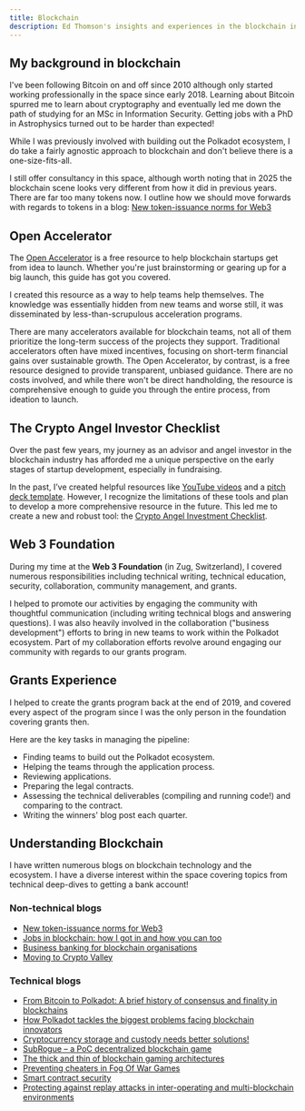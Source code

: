 ```yaml
---
title: Blockchain
description: Ed Thomson's insights and experiences in the blockchain industry
---
```



## My background in blockchain

I've been following Bitcoin on and off since 2010 although only started working professionally in the space since early 2018. Learning about Bitcoin spurred me to learn about cryptography and eventually led me down the path of studying for an MSc in Information Security. Getting jobs with a PhD in Astrophysics turned out to be harder than expected!

While I was previously involved with building out the Polkadot ecosystem, I do take a fairly agnostic approach to blockchain and don't believe there is a one-size-fits-all. 

I still offer consultancy in this space, although worth noting that in 2025 the blockchain scene looks very different from how it did in previous years. There are far too many tokens now. I outline how we should move forwards with regards to tokens in a blog: [New token-issuance norms for Web3](https://medium.com/@edward-thomson/new-token-issuance-norms-for-web3-256b100ca891)

## Open Accelerator
The [Open Accelerator](https://edwards-organization-16.gitbook.io/open-accelerator-for-blockchain-startups/) is a free resource to help blockchain startups get from idea to launch. Whether you're just brainstorming or gearing up for a big launch, this guide has got you covered.

I created this resource as a way to help teams help themselves. The knowledge was essentially hidden from new teams and worse still, it was disseminated by less-than-scrupulous acceleration programs.

There are many accelerators available for blockchain teams, not all of them prioritize the long-term success of the projects they support. Traditional accelerators often have mixed incentives, focusing on short-term financial gains over sustainable growth. The Open Accelerator, by contrast, is a free resource designed to provide transparent, unbiased guidance. There are no costs involved, and while there won't be direct handholding, the resource is comprehensive enough to guide you through the entire process, from ideation to launch.

## The Crypto Angel Investor Checklist
Over the past few years, my journey as an advisor and angel investor in the blockchain industry has afforded me a unique perspective on the early stages of startup development, especially in fundraising.

In the past, I’ve created helpful resources like [YouTube videos](https://www.youtube.com/playlist?list=PLRaJOERxiNUds7Ru21TZ3nUHdDH7fPeQm) and a [pitch deck template](https://docs.google.com/presentation/d/1VHUszlBk6ta-x-74y5LnbzG65tKhobRH0mSAEQOde7c/edit#slide=id.p). However, I recognize the limitations of these tools and plan to develop a more comprehensive resource in the future. This led me to create a new and robust tool: the [Crypto Angel Investment Checklist](https://docs.google.com/spreadsheets/d/1AHbaKv-9rAW1f1QNutihbQBEutKOiJIPHlkkVZ03UE0/edit?gid=1774752715#gid=1774752715).

## Web 3 Foundation

During my time at the **Web 3 Foundation** (in Zug, Switzerland), I  covered numerous responsibilities including technical writing, technical education, security, collaboration, community management, and grants.

I helped to promote our activities by engaging the community with thoughtful communication (including writing technical blogs and answering questions). I was also heavily involved in the collaboration ("business development") efforts to bring in new teams to work within the Polkadot ecosystem. Part of my collaboration efforts revolve around engaging our community with regards to our grants program.

## Grants Experience

I helped to create the grants program back at the end of 2019, and covered every aspect of the program since I was the only person in the foundation covering grants then.

Here are the key tasks in managing the pipeline:

- Finding teams to build out the Polkadot ecosystem.
- Helping the teams through the application process.
- Reviewing applications.
- Preparing the legal contracts.
- Assessing the technical deliverables (compiling and running code!) and comparing to the contract.
- Writing the winners' blog post each quarter.


## Understanding Blockchain

I have written numerous blogs on blockchain technology and the ecosystem. I have a diverse interest within the space covering topics from technical deep-dives to getting a bank account!

### Non-technical blogs

* [New token-issuance norms for Web3](https://medium.com/@edward-thomson/new-token-issuance-norms-for-web3-256b100ca891)
* [Jobs in blockchain: how I got in and how you can too](https://medium.com/@edward.thomson/jobs-2afac33be23)
* [Business banking for blockchain organisations](https://medium.com/@edward.thomson/business-banking-for-blockchain-organisations-eb889b24a842)
* [Moving to Crypto Valley](https://medium.com/@edward.thomson/moving-to-crypto-valley-a88e1a432a51)

### Technical blogs

* [From Bitcoin to Polkadot: A brief history of consensus and finality in blockchains](https://medium.com/polkadot-network/consensus-and-finality-in-blockchains-21b1f634fd00)
* [How Polkadot tackles the biggest problems facing blockchain innovators](https://medium.com/polkadot-network/how-polkadot-tackles-the-biggest-problems-facing-blockchain-innovators-1affc1309b0f)
* [Cryptocurrency storage and custody needs better solutions!](https://medium.com/@edward.thomson/cryptocurrency-storage-and-custody-needs-better-solutions-3eb316ec856e)
* [SubRogue – a PoC decentralized blockchain game](https://medium.com/@edward.thomson/subrogue-the-build-so-far-ca39edb4edc3)
* [The thick and thin of blockchain gaming architectures](https://medium.com/@edward.thomson/the-thick-and-thin-of-blockhain-gaming-architectures-a51795156420)
* [Preventing cheaters in Fog Of War Games](https://medium.com/@edward.thomson/preventing-cheaters-in-fog-of-war-games-69f202fbe107)
* [Smart contract security](https://steemit.com/ethereum/@edwardthomson/smart-contract-security)
* [Protecting against replay attacks in inter-operating and multi-blockchain environments](https://steemit.com/security/@edwardthomson/protecting-against-replay-attacks-in-inter-operating-and-multi-blockchain-environments)








